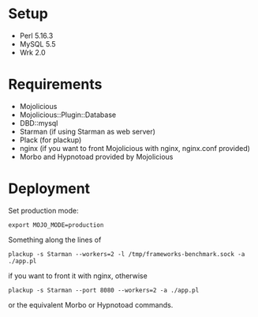 # Setup

* Perl 5.16.3
* MySQL 5.5
* Wrk 2.0

# Requirements

* Mojolicious
* Mojolicious::Plugin::Database
* DBD::mysql
* Starman (if using Starman as web server)
* Plack (for plackup)
* nginx (if you want to front Mojolicious
with nginx, nginx.conf provided)
* Morbo and Hypnotoad provided by Mojolicious

# Deployment

Set production mode:

    export MOJO_MODE=production

Something along the lines of

    plackup -s Starman --workers=2 -l /tmp/frameworks-benchmark.sock -a ./app.pl

if you want to front it with nginx, otherwise

    plackup -s Starman --port 8080 --workers=2 -a ./app.pl

or the equivalent Morbo or Hypnotoad commands.
